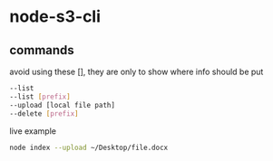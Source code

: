 # node-s3-cli

## commands

avoid using these [], they are only to show where info should be put

```bash
--list
--list [prefix]
--upload [local file path]
--delete [prefix]
```

live example

```bash
node index --upload ~/Desktop/file.docx
```